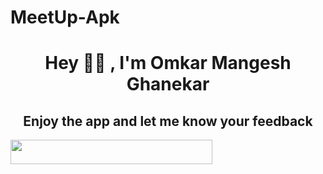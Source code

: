 # MeetUp-Apk
<h1 align="center">Hey 🙋‍♂️ , I'm Omkar Mangesh Ghanekar</h1>
<h2 align="center"> Enjoy the app and let me know your feedback</h2>
<a href="#" ><img align="middle" src="https://thumbs.gfycat.com/DiscreteDirtyBeagle-max-1mb.gif" width = "80%" height= "10%"/></a>
